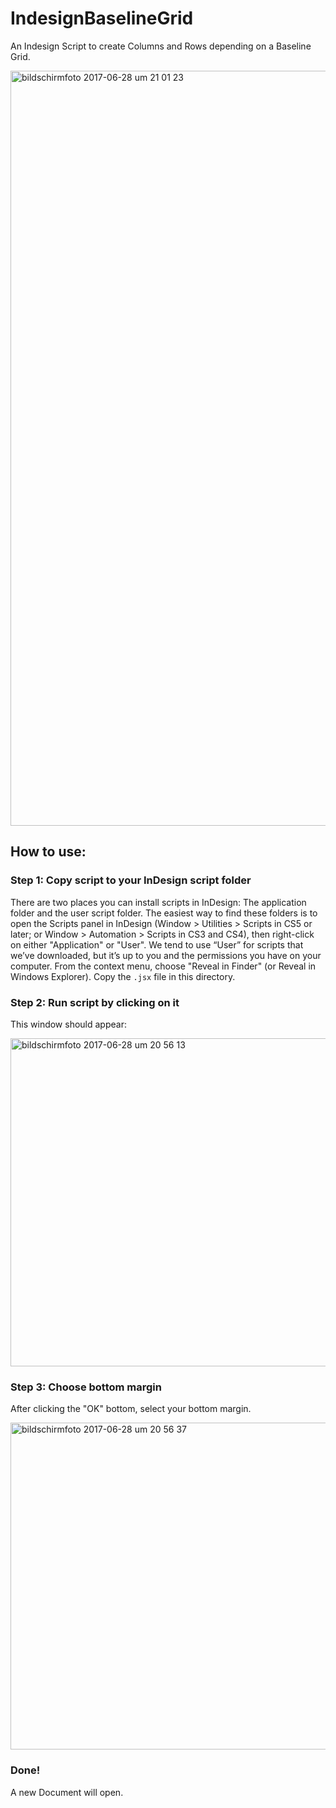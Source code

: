 # IndesignBaselineGrid
An Indesign Script to create Columns and Rows depending on a Baseline Grid.

<img width="1208" alt="bildschirmfoto 2017-06-28 um 21 01 23" src="https://user-images.githubusercontent.com/29760709/27656346-ede77f4a-5c48-11e7-8000-74df7f281003.png">

## How to use:
### Step 1: Copy script to your InDesign script folder

There are two places you can install scripts in InDesign: The application folder and the user script folder. The easiest way to find these folders is to open the Scripts panel in InDesign (Window > Utilities > Scripts in CS5 or later; or Window > Automation > Scripts in CS3 and CS4), then right-click on either "Application" or "User". We tend to use “User” for scripts that we’ve downloaded, but it’s up to you and the permissions you have on your computer. From the context menu, choose "Reveal in Finder" (or Reveal in Windows Explorer). Copy the `.jsx` file in this directory.

### Step 2: Run script by clicking on it

This window should appear:

<img width="525" alt="bildschirmfoto 2017-06-28 um 20 56 13" src="https://user-images.githubusercontent.com/29760709/27656363-f8fa4d04-5c48-11e7-80b3-ee4ebfa5f513.png">

### Step 3: Choose bottom margin

After clicking the "OK" bottom, select your bottom margin.

<img width="523" alt="bildschirmfoto 2017-06-28 um 20 56 37" src="https://user-images.githubusercontent.com/29760709/27656362-f8f78948-5c48-11e7-8dd3-4d9c3d7ec784.png">

### Done!
A new Document will open.
